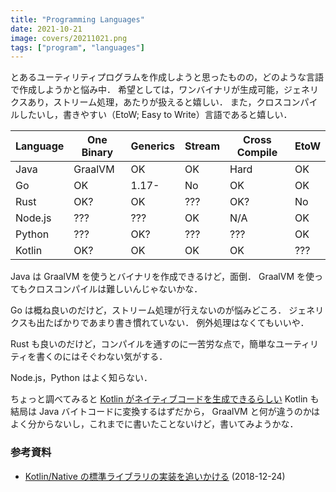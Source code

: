 ```yaml
---
title: "Programming Languages"
date: 2021-10-21
image: covers/20211021.png
tags: ["program", "languages"]
---
```


とあるユーティリティプログラムを作成しようと思ったものの，どのような言語で作成しようかと悩み中．
希望としては，ワンバイナリが生成可能，ジェネリクスあり，ストリーム処理，あたりが扱えると嬉しい．
また，クロスコンパイルしたいし，書きやすい（EtoW; Easy to Write）言語であると嬉しい．

| Language | One Binary | Generics | Stream | Cross Compile | EtoW |
| -------- | ---------- | -------- | ------ | ------------- | ---- |
| Java     | GraalVM    | OK       | OK     | Hard          | OK   |
| Go       | OK         | 1.17-    | No     | OK            | OK   |
| Rust     | OK?        | OK       | ???    | OK?           | No   |
| Node.js  | ???        | ???      | OK     | N/A           | OK   |
| Python   | ???        | OK?      | ???    | ???           | OK   |
| Kotlin   | OK?        | OK       | OK     | OK            | ???  |

Java は GraalVM を使うとバイナリを作成できるけど，面倒．
GraalVM を使ってもクロスコンパイルは難しいんじゃないかな．

Go は概ね良いのだけど，ストリーム処理が行えないのが悩みどころ．
ジェネリクスも出たばかりであまり書き慣れていない．
例外処理はなくてもいいや．

Rust も良いのだけど，コンパイルを通すのに一苦労な点で，簡単なユーティリティを書くのにはそぐわない気がする．

Node.js，Python はよく知らない．

ちょっと調べてみると [Kotlin がネイティブコードを生成できるらしい](https://kotlinlang.org/docs/native-overview.html)
Kotlin も結局は Java バイトコードに変換するはずだから，
GraalVM と何が違うのかはよく分からないし，これまでに書いたことないけど，書いてみようかな．

### 参考資料

- [Kotlin/Native の標準ライブラリの実装を追いかける](https://youta1119.github.io/post/2018/12/24/about-kotlin-native-stdlib/) (2018-12-24)
